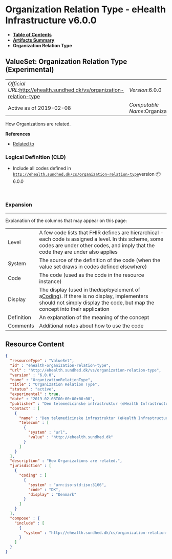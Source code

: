 # Organization Relation Type - eHealth Infrastructure v6.0.0

* [**Table of Contents**](toc.md)
* [**Artifacts Summary**](artifacts.md)
* **Organization Relation Type**

## ValueSet: Organization Relation Type (Experimental) 

| | |
| :--- | :--- |
| *Official URL*:http://ehealth.sundhed.dk/vs/organization-relation-type | *Version*:6.0.0 |
| Active as of 2019-02-08 | *Computable Name*:OrganizationRelationType |

 
How Organizations are related. 

 **References** 

* [Related to](StructureDefinition-ehealth-organization-relatedTo.md)

### Logical Definition (CLD)

* Include all codes defined in [`http://ehealth.sundhed.dk/cs/organization-relation-type`](CodeSystem-ehealth-organization-relation-type.md)version 📦6.0.0

 

### Expansion

-------

 Explanation of the columns that may appear on this page: 

| | |
| :--- | :--- |
| Level | A few code lists that FHIR defines are hierarchical - each code is assigned a level. In this scheme, some codes are under other codes, and imply that the code they are under also applies |
| System | The source of the definition of the code (when the value set draws in codes defined elsewhere) |
| Code | The code (used as the code in the resource instance) |
| Display | The display (used in the*display*element of a[Coding](http://hl7.org/fhir/R4/datatypes.html#Coding)). If there is no display, implementers should not simply display the code, but map the concept into their application |
| Definition | An explanation of the meaning of the concept |
| Comments | Additional notes about how to use the code |



## Resource Content

```json
{
  "resourceType" : "ValueSet",
  "id" : "ehealth-organization-relation-type",
  "url" : "http://ehealth.sundhed.dk/vs/organization-relation-type",
  "version" : "6.0.0",
  "name" : "OrganizationRelationType",
  "title" : "Organization Relation Type",
  "status" : "active",
  "experimental" : true,
  "date" : "2019-02-08T00:00:00+00:00",
  "publisher" : "Den telemedicinske infrastruktur (eHealth Infrastructure)",
  "contact" : [
    {
      "name" : "Den telemedicinske infrastruktur (eHealth Infrastructure)",
      "telecom" : [
        {
          "system" : "url",
          "value" : "http://ehealth.sundhed.dk"
        }
      ]
    }
  ],
  "description" : "How Organizations are related.",
  "jurisdiction" : [
    {
      "coding" : [
        {
          "system" : "urn:iso:std:iso:3166",
          "code" : "DK",
          "display" : "Denmark"
        }
      ]
    }
  ],
  "compose" : {
    "include" : [
      {
        "system" : "http://ehealth.sundhed.dk/cs/organization-relation-type"
      }
    ]
  }
}

```
